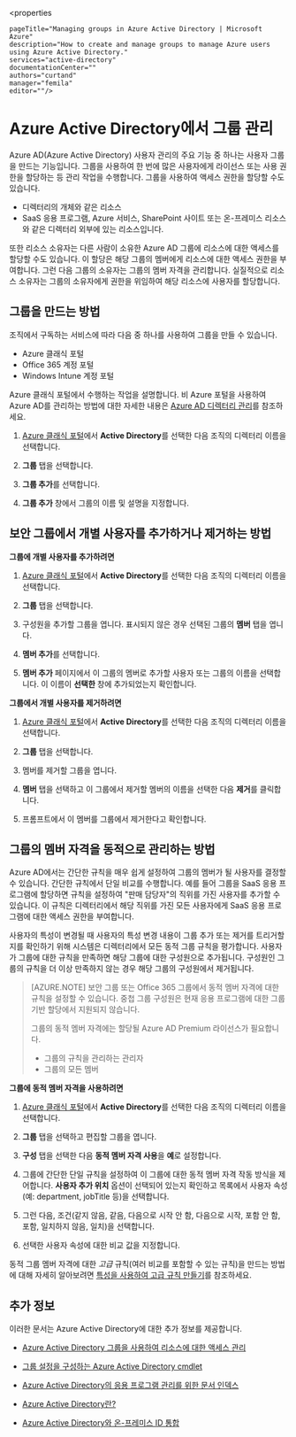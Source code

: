 <properties

	pageTitle="Managing groups in Azure Active Directory | Microsoft Azure"
	description="How to create and manage groups to manage Azure users using Azure Active Directory."
	services="active-directory"
	documentationCenter=""
	authors="curtand"
	manager="femila"
	editor=""/>

<tags
	ms.service="active-directory"
	ms.workload="identity"
	ms.tgt_pltfrm="na"
	ms.devlang="na"
	ms.topic="get-started-article"
	ms.date="09/22/2016"
	ms.author="curtand"/>


# Azure Active Directory에서 그룹 관리

Azure AD(Azure Active Directory) 사용자 관리의 주요 기능 중 하나는 사용자 그룹을 만드는 기능입니다. 그룹을 사용하여 한 번에 많은 사용자에게 라이선스 또는 사용 권한을 할당하는 등 관리 작업을 수행합니다. 그룹을 사용하여 액세스 권한을 할당할 수도 있습니다.

- 디렉터리의 개체와 같은 리소스
- SaaS 응용 프로그램, Azure 서비스, SharePoint 사이트 또는 온-프레미스 리소스와 같은 디렉터리 외부에 있는 리소스입니다.

또한 리소스 소유자는 다른 사람이 소유한 Azure AD 그룹에 리소스에 대한 액세스를 할당할 수도 있습니다. 이 할당은 해당 그룹의 멤버에게 리소스에 대한 액세스 권한을 부여합니다. 그런 다음 그룹의 소유자는 그룹의 멤버 자격을 관리합니다. 실질적으로 리소스 소유자는 그룹의 소유자에게 권한을 위임하여 해당 리소스에 사용자를 할당합니다.

## 그룹을 만드는 방법

조직에서 구독하는 서비스에 따라 다음 중 하나를 사용하여 그룹을 만들 수 있습니다.
- Azure 클래식 포털
- Office 365 계정 포털
- Windows Intune 계정 포털

Azure 클래식 포털에서 수행하는 작업을 설명합니다. 비 Azure 포털을 사용하여 Azure AD를 관리하는 방법에 대한 자세한 내용은 [Azure AD 디렉터리 관리](active-directory-administer.md)를 참조하세요.

1. [Azure 클래식 포털](https://manage.windowsazure.com)에서 **Active Directory**를 선택한 다음 조직의 디렉터리 이름을 선택합니다.

2. **그룹** 탭을 선택합니다.

3. **그룹 추가**를 선택합니다.

4. **그룹 추가** 창에서 그룹의 이름 및 설명을 지정합니다.


## 보안 그룹에서 개별 사용자를 추가하거나 제거하는 방법

**그룹에 개별 사용자를 추가하려면**

1. [Azure 클래식 포털](https://manage.windowsazure.com)에서 **Active Directory**를 선택한 다음 조직의 디렉터리 이름을 선택합니다.

2. **그룹** 탭을 선택합니다.

3. 구성원을 추가할 그룹을 엽니다. 표시되지 않은 경우 선택된 그룹의 **멤버** 탭을 엽니다.

4. **멤버 추가**를 선택합니다.

5. **멤버 추가** 페이지에서 이 그룹의 멤버로 추가할 사용자 또는 그룹의 이름을 선택합니다. 이 이름이 **선택한** 창에 추가되었는지 확인합니다.


**그룹에서 개별 사용자를 제거하려면**

1. [Azure 클래식 포털](https://manage.windowsazure.com)에서 **Active Directory**를 선택한 다음 조직의 디렉터리 이름을 선택합니다.

2. **그룹** 탭을 선택합니다.

3. 멤버를 제거할 그룹을 엽니다.

4. **멤버** 탭을 선택하고 이 그룹에서 제거할 멤버의 이름을 선택한 다음 **제거**를 클릭합니다.

6. 프롬프트에서 이 멤버를 그룹에서 제거한다고 확인합니다.


## 그룹의 멤버 자격을 동적으로 관리하는 방법

Azure AD에서는 간단한 규칙을 매우 쉽게 설정하여 그룹의 멤버가 될 사용자를 결정할 수 있습니다. 간단한 규칙에서 단일 비교를 수행합니다. 예를 들어 그룹을 SaaS 응용 프로그램에 할당하면 규칙을 설정하여 "판매 담당자"의 직위를 가진 사용자를 추가할 수 있습니다. 이 규칙은 디렉터리에서 해당 직위를 가진 모든 사용자에게 SaaS 응용 프로그램에 대한 액세스 권한을 부여합니다.

사용자의 특성이 변경될 때 사용자의 특성 변경 내용이 그룹 추가 또는 제거를 트리거할지를 확인하기 위해 시스템은 디렉터리에서 모든 동적 그룹 규칙을 평가합니다. 사용자가 그룹에 대한 규칙을 만족하면 해당 그룹에 대한 구성원으로 추가됩니다. 구성원인 그룹의 규칙을 더 이상 만족하지 않는 경우 해당 그룹의 구성원에서 제거됩니다.

> [AZURE.NOTE] 보안 그룹 또는 Office 365 그룹에서 동적 멤버 자격에 대한 규칙을 설정할 수 있습니다. 중첩 그룹 구성원은 현재 응용 프로그램에 대한 그룹 기반 할당에서 지원되지 않습니다.
>
> 그룹의 동적 멤버 자격에는 할당될 Azure AD Premium 라이선스가 필요합니다.
>
> - 그룹의 규칙을 관리하는 관리자
> - 그룹의 모든 멤버

**그룹에 동적 멤버 자격을 사용하려면**

1. [Azure 클래식 포털](https://manage.windowsazure.com)에서 **Active Directory**를 선택한 다음 조직의 디렉터리 이름을 선택합니다.

2. **그룹** 탭을 선택하고 편집할 그룹을 엽니다.

3. **구성** 탭을 선택한 다음 **동적 멤버 자격 사용**을 **예**로 설정합니다.

4. 그룹에 간단한 단일 규칙을 설정하여 이 그룹에 대한 동적 멤버 자격 작동 방식을 제어합니다. **사용자 추가 위치** 옵션이 선택되어 있는지 확인하고 목록에서 사용자 속성(예: department, jobTitle 등)을 선택합니다.

5. 그런 다음, 조건(같지 않음, 같음, 다음으로 시작 안 함, 다음으로 시작, 포함 안 함, 포함, 일치하지 않음, 일치)을 선택합니다.

6. 선택한 사용자 속성에 대한 비교 값을 지정합니다.

동적 그룹 멤버 자격에 대한 *고급* 규칙(여러 비교를 포함할 수 있는 규칙)을 만드는 방법에 대해 자세히 알아보려면 [특성을 사용하여 고급 규칙 만들기](active-directory-accessmanagement-groups-with-advanced-rules.md)를 참조하세요.

## 추가 정보

이러한 문서는 Azure Active Directory에 대한 추가 정보를 제공합니다.

* [Azure Active Directory 그룹을 사용하여 리소스에 대한 액세스 관리](active-directory-manage-groups.md)

* [그룹 설정을 구성하는 Azure Active Directory cmdlet](active-directory-accessmanagement-groups-settings-cmdlets.md)

* [Azure Active Directory의 응용 프로그램 관리를 위한 문서 인덱스](active-directory-apps-index.md)

* [Azure Active Directory란?](active-directory-whatis.md)

* [Azure Active Directory와 온-프레미스 ID 통합](active-directory-aadconnect.md)

<!---HONumber=AcomDC_0928_2016-->